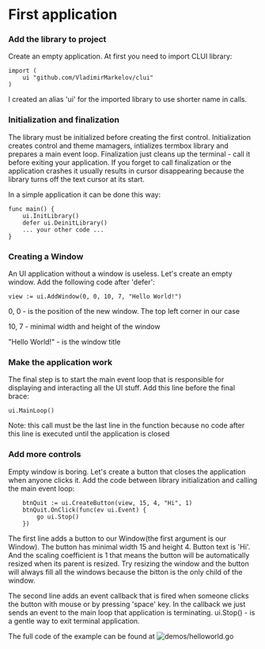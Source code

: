 # First application

### Add the library to project
Create an empty application. At first you need to import CLUI library:
```
import (
    ui "github.com/VladimirMarkelov/clui"
)
```
I created an alias 'ui' for the imported library to use shorter name in calls.

### Initialization and finalization
The library must be initialized before creating the first control. Initialization creates control and theme mamagers, intializes termbox library and prepares a main event loop. Finalization just cleans up the terminal - call it before exiting your application. If you forget to call finalization or the application crashes it usually results in cursor disappearing because the library turns off the text cursor at its start.

In a simple application it can be done this way:
```
func main() {
    ui.InitLibrary()
    defer ui.DeinitLibrary()
    ... your other code ...
}
```

### Creating a Window
An UI application without a window is useless. Let's create an empty window. Add the following code after 'defer':
```
view := ui.AddWindow(0, 0, 10, 7, "Hello World!")
```
0, 0 - is the position of the new window. The top left corner in our case

10, 7 - minimal width and height of the window

"Hello World!" - is the window title

### Make the application work
The final step is to start the main event loop that is responsible for displaying and interacting all the UI stuff. Add this line before the final brace:
```
ui.MainLoop()
```
Note: this call must be the last line in the function because no code after this line is executed until the application is closed

### Add more controls
Empty window is boring. Let's create a button that closes the application when anyone clicks it. Add the code between library initialization and calling the main event loop:
```
    btnQuit := ui.CreateButton(view, 15, 4, "Hi", 1)
    btnQuit.OnClick(func(ev ui.Event) {
        go ui.Stop()
    })
```
The first line adds a button to our Window(the first argument is our Window). The button has minimal width 15 and height 4. Button text is 'Hi'. And the scaling coefficient is 1 that means the button will be automatically resized when its parent is resized. Try resizing the window and the button will always fill all the windows because the bitton is the only child of the window.

The second line adds an event callback that is fired when someone clicks the button with mouse or by pressing 'space' key. In the callback we just sends an event to the main loop that application is terminating. ui.Stop() - is a gentle way to exit terminal application.

The full code of the example can be found at ![demos/helloworld.go](/demos/helloworld.go)
